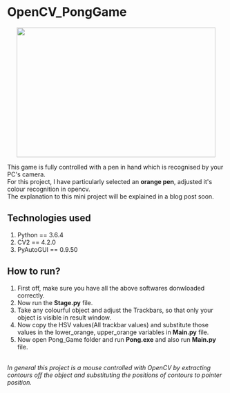 # OpenCV_PongGame

<p align="center">
  <img width="460" height="300" src=https://github.com/AdityaNikhil/OpenCV_PongGame/blob/master/pong.gif>
</p>

This game is fully controlled with a pen in hand which is recognised by your PC's camera.<br>
For this project, I have particularly selected an **orange pen**, adjusted it's colour recognition in opencv.<br>
The explanation to this mini project will be explained in a blog post soon.

## Technologies used
1) Python == 3.6.4 <br>
2) CV2 == 4.2.0 <br> 
3) PyAutoGUI == 0.9.50

## How to run?
1) First off, make sure you have all the above softwares donwloaded correctly.<br>
2) Now run the **Stage.py** file. <br>
3) Take any colourful object and adjust the Trackbars, so that only your object is visible in result window.<br>
4) Now copy the HSV values(All trackbar values) and substitute those values in the lower_orange, upper_orange variables in **Main.py** file.
5) Now open Pong_Game folder and run **Pong.exe** and also run **Main.py** file.

<br> *In general this project is a mouse controlled with OpenCV by extracting contours off the object and substituting the positions of contours to pointer position.*